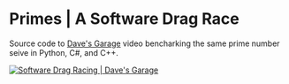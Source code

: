 # Primes | A Software Drag Race

Source code to [Dave's Garage](https://www.youtube.com/c/DavesGarage/featured) video bencharking
the same prime number seive in Python, C#, and C++.

[![Software Drag Racing | Dave's Garage](https://img.youtube.com/vi/D3h62rgewZM/0.jpg)](https://youtu.be/D3h62rgewZM)
